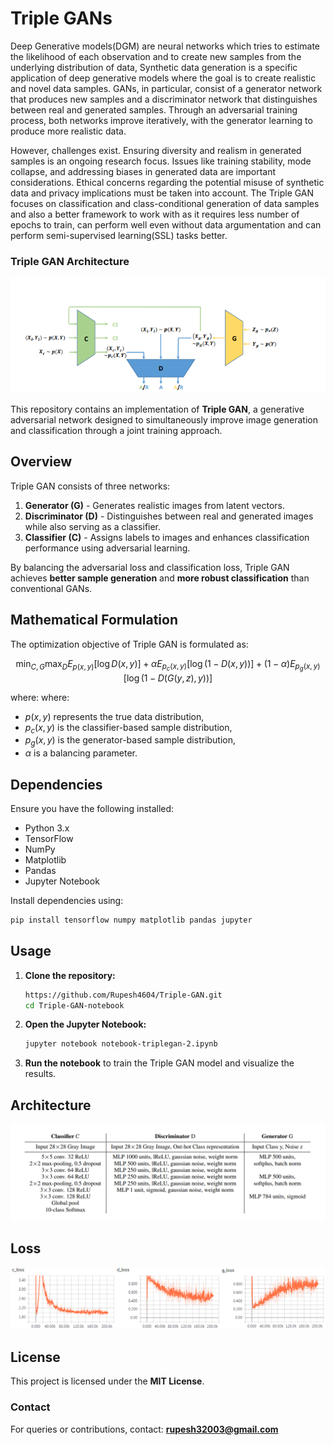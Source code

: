 # Triple GANs

Deep Generative models(DGM) are neural networks which tries to estimate the
likelihood of each observation and to create new samples from the underlying
distribution of data, Synthetic data generation is a specific application of deep
generative models where the goal is to create realistic and novel data samples.
GANs, in particular, consist of a generator network that produces new samples
and a discriminator network that distinguishes between real and generated samples.
Through an adversarial training process, both networks improve iteratively, with
the generator learning to produce more realistic data.


However, challenges exist. Ensuring diversity and realism in generated samples
is an ongoing research focus. Issues like training stability, mode collapse, and
addressing biases in generated data are important considerations. Ethical concerns
regarding the potential misuse of synthetic data and privacy implications must be
taken into account. The Triple GAN focuses on classification and class-conditional
generation of data samples and also a better framework to work with as it requires
less number of epochs to train, can perform well even without data argumentation
and can perform semi-supervised learning(SSL) tasks better.

### **Triple GAN Architecture**  
![Triple GAN Architecture](triple%20gan.png) 

This repository contains an implementation of **Triple GAN**, a generative adversarial network designed to simultaneously improve image generation and classification through a joint training approach.  

## Overview  

Triple GAN consists of three networks:  
1. **Generator (G)** - Generates realistic images from latent vectors.  
2. **Discriminator (D)** - Distinguishes between real and generated images while also serving as a classifier.  
3. **Classifier (C)** - Assigns labels to images and enhances classification performance using adversarial learning.  

By balancing the adversarial loss and classification loss, Triple GAN achieves **better sample generation** and **more robust classification** than conventional GANs.  

## Mathematical Formulation  

The optimization objective of Triple GAN is formulated as:  

$$
\min_{C,G} \max_D E_{p(x,y)} [\log D(x, y)] + \alpha E_{p_c(x,y)} [\log(1 - D(x, y))] + (1 - \alpha) E_{p_g(x,y)} [\log(1 - D(G(y, z), y))]
$$

where:
where:  
- $p(x, y)$ represents the true data distribution,  
- $p_c(x, y)$ is the classifier-based sample distribution,  
- $p_g(x, y)$ is the generator-based sample distribution,  
- $\alpha$ is a balancing parameter.


## Dependencies  

Ensure you have the following installed:  
- Python 3.x  
- TensorFlow  
- NumPy  
- Matplotlib  
- Pandas  
- Jupyter Notebook  

Install dependencies using:  
```bash
pip install tensorflow numpy matplotlib pandas jupyter
```

## Usage  

1. **Clone the repository:**  
   ```bash
   https://github.com/Rupesh4604/Triple-GAN.git
   cd Triple-GAN-notebook
   ```  
2. **Open the Jupyter Notebook:**  
   ```bash
   jupyter notebook notebook-triplegan-2.ipynb
   ```  
3. **Run the notebook** to train the Triple GAN model and visualize the results.  

## Architecture

![](mnist%20architecture.png)

## Loss  
![Loss Functions](loss.png)  

<!-- 
### **2. Loss**  
![Loss Functions](loss.png)  

### **3. Generated Outputs on MNIST**  
![MNIST Output](mnist_8490.png)  
-->

## License  
This project is licensed under the **MIT License**.  

### Contact  
For queries or contributions, contact: **rupesh32003@gmail.com**  
